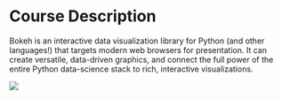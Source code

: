 # Course Description
Bokeh is an interactive data visualization library for Python (and other languages!) that targets modern web browsers for presentation. It can create versatile, data-driven graphics, and connect the full power of the entire Python data-science stack to rich, interactive visualizations.  

<img src = 'https://assets.datacamp.com/production/course_1392/shields/original/shield_image_course_1392_20190426-1-oc2wke?1556301169'>
